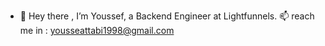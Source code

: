- 👋 Hey there , I’m Youssef, a Backend Engineer at Lightfunnels.
📫 reach me in : yousseattabi1998@gmail.com
<!---
YoussefAttabi/YoussefAttabi is a ✨ special ✨ repository because its `README.md` (this file) appears on your GitHub profile.
You can click the Preview link to take a look at your changes.
--->
